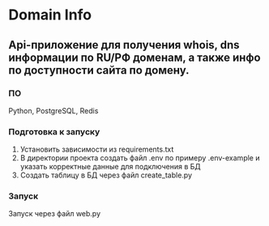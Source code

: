 # Domain Info

## Api-приложение для получения whois, dns информации по RU/РФ доменам, а также инфо по доступности сайта по домену.

### ПО
Python, PostgreSQL, Redis

### Подготовка к запуску
1. Установить зависимости из requirements.txt
2. В директории проекта создать файл .env по примеру .env-example и указать корректные данные для подключения в БД
3. Создать таблицу в БД через файл create_table.py

### Запуск
Запуск через файл web.py